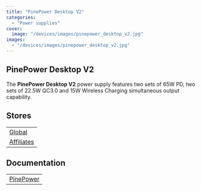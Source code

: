 ```yaml
---
title: "PinePower Desktop V2"
categories: 
  - "Power supplies"
cover: 
  image: "/devices/images/pinepower_desktop_v2.jpg"
images:
  - "/devices/images/pinepower_desktop_v2.jpg"
---
```


## PinePower Desktop V2

The **PinePower Desktop V2** power supply features two sets of 65W PD, two sets of 22.5W QC3.0 and 15W Wireless Charging simultaneous output capability.

## Stores

|     |
| --- |
| [Global](https://pine64.com/product-category/pinepower/) |
| [Affiliates](/affiliates/) |

## Documentation

|     |
| --- |
| [PinePower](/documentation/PinePower/Versions/PinePower_Desktop_V2/) |
